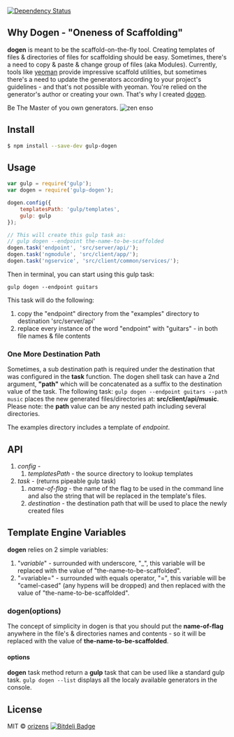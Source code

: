 [![Dependency Status](https://david-dm.org/orizens/gulp-dogen.svg)](https://david-dm.org/orizens/gulp-dogen)  

## Why Dogen - "Oneness of Scaffolding"
**dogen** is meant to be the scaffold-on-the-fly tool.
Creating templates of files & directories of files for scaffolding should be easy.
Sometimes, there's a need to copy & paste & change group of files (aka Modules).
Currently, tools like [yeoman](http://yeoman.io) provide impressive scaffold utilities, but sometimes there's a need to update the generators according to your project's guidelines - and that's not possible with yeoman.
You're relied on the generator's author or creating your own.
That's why I created [dogen](https://en.wikipedia.org/wiki/D%C5%8Dgen).

Be The Master of you own generators.
![zen enso](images/enso.jpg)

## Install

```sh
$ npm install --save-dev gulp-dogen
```


## Usage

```js
var gulp = require('gulp');
var dogen = require('gulp-dogen');

dogen.config({
	templatesPath: 'gulp/templates',
	gulp: gulp
});

// This will create this gulp task as:
// gulp dogen --endpoint the-name-to-be-scaffolded
dogen.task('endpoint', 'src/server/api/');
dogen.task('ngmodule', 'src/client/app/');
dogen.task('ngservice', 'src/client/common/services/');
```

Then in terminal, you can start using this gulp task:
```shell
gulp dogen --endpoint guitars
```
This task will do the following:
1. copy the "endpoint" directory from the "examples" directory to destination 'src/server/api'
2. replace every instance of the word "endpoint" with "guitars" - in both file names & file contents

### One More Destination Path
Sometimes, a sub destination path is required under the destination that was configured in the **task** function.
The dogen shell task can have a 2nd argument, **"path"** which will be concatenated as a suffix to the destination value of the task.
The following task:
```gulp dogen --endpoint guitars --path music```
places the new generated files/directories at: **src/client/api/music**.
Please note: the **path** value can be any nested path including several directories.

The examples directory includes a template of *endpoint*.

## API
1. *config* -
	1. *templatesPath* - the source directory to lookup templates
2. *task* - (returns pipeable gulp task)
	1. *name-of-flag* - the name of the flag to be used in the command line and also the string that will be replaced in the template's files.
	2. *destination* - the destination path that will be used to place the newly created files

## Template Engine Variables
**dogen** relies on 2 simple variables:  
1. "_variable_" - surrounded with underscore, "_", this variable will be replaced with the value of "the-name-to-be-scaffolded".  
2. "=variable=" - surrounded with equals operator, "=", this variable will be "camel-cased" (any hypens will be dropped) and then replaced with the value of "the-name-to-be-scaffolded".  

### dogen(options)
The concept of simplicity in dogen is that you should put the **name-of-flag** anywhere in the file's & directories names and contents - so it will be replaced with the value of **the-name-to-be-scaffolded**.

#### options
**dogen** task method return a **gulp** task that can be used like a standard gulp task.
```gulp dogen --list``` displays all the localy available generators in the console.

## License

MIT © [orizens](https://github.com/orizens)
[![Bitdeli Badge](https://d2weczhvl823v0.cloudfront.net/orizens/gulp-dogen/trend.png)](https://bitdeli.com/free "Bitdeli Badge")
